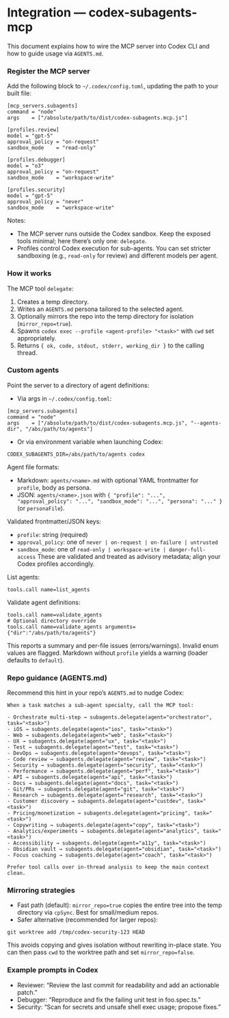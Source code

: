 # Integration — codex-subagents-mcp

This document explains how to wire the MCP server into Codex CLI and how to guide usage via `AGENTS.md`.

### Register the MCP server

Add the following block to `~/.codex/config.toml`, updating the path to your built file:

```
[mcp_servers.subagents]
command = "node"
args    = ["/absolute/path/to/dist/codex-subagents.mcp.js"]

[profiles.review]
model = "gpt-5"
approval_policy = "on-request"
sandbox_mode    = "read-only"

[profiles.debugger]
model = "o3"
approval_policy = "on-request"
sandbox_mode    = "workspace-write"

[profiles.security]
model = "gpt-5"
approval_policy = "never"
sandbox_mode    = "workspace-write"
```

Notes:
- The MCP server runs outside the Codex sandbox. Keep the exposed tools minimal; here there’s only one: `delegate`.
- Profiles control Codex execution for sub-agents. You can set stricter sandboxing (e.g., `read-only` for review) and different models per agent.

### How it works

The MCP tool `delegate`:
1. Creates a temp directory.
2. Writes an `AGENTS.md` persona tailored to the selected agent.
3. Optionally mirrors the repo into the temp directory for isolation (`mirror_repo=true`).
4. Spawns `codex exec --profile <agent-profile> "<task>"` with `cwd` set appropriately.
5. Returns `{ ok, code, stdout, stderr, working_dir }` to the calling thread.

### Custom agents

Point the server to a directory of agent definitions:

- Via args in `~/.codex/config.toml`:

```
[mcp_servers.subagents]
command = "node"
args    = ["/absolute/path/to/dist/codex-subagents.mcp.js", "--agents-dir", "/abs/path/to/agents"]
```

- Or via environment variable when launching Codex:

```
CODEX_SUBAGENTS_DIR=/abs/path/to/agents codex
```

Agent file formats:
- Markdown: `agents/<name>.md` with optional YAML frontmatter for `profile`, body as persona.
- JSON: `agents/<name>.json` with `{ "profile": "...", "approval_policy": "...", "sandbox_mode": "...", "persona": "..." }` (or `personaFile`).

Validated frontmatter/JSON keys:
- `profile`: string (required)
- `approval_policy`: one of `never | on-request | on-failure | untrusted`
- `sandbox_mode`: one of `read-only | workspace-write | danger-full-access`
These are validated and treated as advisory metadata; align your Codex profiles accordingly.

List agents:

```
tools.call name=list_agents
```

Validate agent definitions:

```
tools.call name=validate_agents
# Optional directory override
tools.call name=validate_agents arguments={"dir":"/abs/path/to/agents"}
```
This reports a summary and per-file issues (errors/warnings). Invalid enum values are flagged. Markdown without `profile` yields a warning (loader defaults to `default`).

### Repo guidance (AGENTS.md)

Recommend this hint in your repo’s `AGENTS.md` to nudge Codex:

```
When a task matches a sub-agent specialty, call the MCP tool:

- Orchestrate multi-step → subagents.delegate(agent="orchestrator", task="<task>")
- iOS → subagents.delegate(agent="ios", task="<task>")
- Web → subagents.delegate(agent="web", task="<task>")
- UX → subagents.delegate(agent="ux", task="<task>")
- Test → subagents.delegate(agent="test", task="<task>")
- DevOps → subagents.delegate(agent="devops", task="<task>")
- Code review → subagents.delegate(agent="review", task="<task>")
- Security → subagents.delegate(agent="security", task="<task>")
- Performance → subagents.delegate(agent="perf", task="<task>")
- API → subagents.delegate(agent="api", task="<task>")
- Docs → subagents.delegate(agent="docs", task="<task>")
- Git/PRs → subagents.delegate(agent="git", task="<task>")
- Research → subagents.delegate(agent="research", task="<task>")
- Customer discovery → subagents.delegate(agent="custdev", task="<task>")
- Pricing/monetization → subagents.delegate(agent="pricing", task="<task>")
- Copywriting → subagents.delegate(agent="copy", task="<task>")
- Analytics/experiments → subagents.delegate(agent="analytics", task="<task>")
- Accessibility → subagents.delegate(agent="a11y", task="<task>")
- Obsidian vault → subagents.delegate(agent="obsidian", task="<task>")
- Focus coaching → subagents.delegate(agent="coach", task="<task>")

Prefer tool calls over in-thread analysis to keep the main context clean.
```

### Mirroring strategies

- Fast path (default): `mirror_repo=true` copies the entire tree into the temp directory via `cpSync`. Best for small/medium repos.
- Safer alternative (recommended for larger repos):

```
git worktree add /tmp/codex-security-123 HEAD
```

This avoids copying and gives isolation without rewriting in-place state. You can then pass `cwd` to the worktree path and set `mirror_repo=false`.

### Example prompts in Codex

- Reviewer: “Review the last commit for readability and add an actionable patch.”
- Debugger: “Reproduce and fix the failing unit test in foo.spec.ts.”
- Security: “Scan for secrets and unsafe shell exec usage; propose fixes.”
